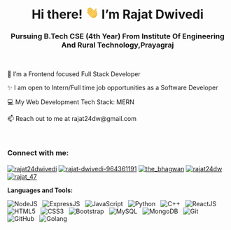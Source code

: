 <h1 align="center" dir="auto">Hi there! <img
        src="https://raw.githubusercontent.com/ABSphreak/ABSphreak/master/gifs/Hi.gif"
        style="max-width: 100%; display: inline-block; width:30px;"> I’m Rajat Dwivedi</h1>
<h3 align="center" dir="auto">Pursuing B.Tech CSE (4th Year) From Institute Of Engineering And Rural
    Technology,Prayagraj</h3>
<br>
<p>
    <g-emoji class="g-emoji" alias="seedling"
        fallback-src="https://github.githubassets.com/images/icons/emoji/unicode/1f331.png">🌱</g-emoji>
    I’m a Frontend focused Full Stack Developer
</p>
<p>✨ I am open to Intern/Full time job opportunities as a Software Developer</p>
<p>💻 My Web Development Tech Stack: MERN </p>
<p>📫 Reach out to me at rajat24dw@gmail.com</p>
<br>


<h3 align="left">Connect with me:</h3>
<p align="left">
    <a href="https://twitter.com/rajat24dwivedi" target="blank"><img align="center"
            src="https://raw.githubusercontent.com/rahuldkjain/github-profile-readme-generator/master/src/images/icons/Social/twitter.svg"
            alt="rajat24dwivedi" height="30" width="40" /></a>
    <a href="https://linkedin.com/in/rajat-dwivedi-964361191" target="blank"><img align="center"
            src="https://raw.githubusercontent.com/rahuldkjain/github-profile-readme-generator/master/src/images/icons/Social/linked-in-alt.svg"
            alt="rajat-dwivedi-964361191" height="30" width="40" /></a>
    <a href="https://www.codechef.com/users/the_bhagwan" target="blank"><img align="center"
            src="https://cdn.jsdelivr.net/npm/simple-icons@3.1.0/icons/codechef.svg" alt="the_bhagwan" height="30"
            width="40" /></a>
    <a href="https://www.hackerrank.com/rajat24dw" target="blank"><img align="center"
            src="https://raw.githubusercontent.com/rahuldkjain/github-profile-readme-generator/master/src/images/icons/Social/hackerrank.svg"
            alt="rajat24dw" height="30" width="40" /></a>
    <a href="https://www.leetcode.com/rajat_47" target="blank"><img align="center"
            src="https://raw.githubusercontent.com/rahuldkjain/github-profile-readme-generator/master/src/images/icons/Social/leet-code.svg"
            alt="rajat_47" height="30" width="40" /></a>
</p>

**Languages and Tools:** 

![NodeJS](https://img.shields.io/badge/-NodeJS-black?logo=nodedotjs&style=social)&nbsp;&nbsp;
![ExpressJS](https://img.shields.io/badge/-ExpressJS-black?logo=express&style=social)&nbsp;&nbsp;
![JavaScript](https://img.shields.io/badge/-JavaScript-black?logo=javascript&style=social)&nbsp;&nbsp;
![Python](https://img.shields.io/badge/-Python-black?logo=Python&style=social)&nbsp;&nbsp;
![C++](https://img.shields.io/badge/-C++-black?logo=cplusplus&style=social)&nbsp;&nbsp;
![ReactJS](https://img.shields.io/badge/-ReactJS-black?logo=react&style=social)&nbsp;&nbsp;
![HTML5](https://img.shields.io/badge/-HTML5-black?logo=html5&style=social)&nbsp;&nbsp;
![CSS3](https://img.shields.io/badge/-CSS3-black?logo=css3&style=social)&nbsp;&nbsp;
![Bootstrap](https://img.shields.io/badge/-Bootstrap-black?logo=bootstrap&style=social)&nbsp;&nbsp;
![MySQL](https://img.shields.io/badge/-MySQL-black?logo=mysql&style=social)&nbsp;&nbsp;
![MongoDB](https://img.shields.io/badge/-MongoDB-black?logo=mongodb&style=social)&nbsp;&nbsp;
![Git](https://img.shields.io/badge/-Git-black?logo=git&style=social)&nbsp;&nbsp;
![GitHub](https://img.shields.io/badge/-GitHub-black?logo=github&style=social)&nbsp;&nbsp;
![Golang](https://img.shields.io/badge/-Golang-black?logo=go&style=social)&nbsp;&nbsp;

            

<!---
rkmdCodes/rkmdCodes is a ✨ special ✨ repository because its `README.md` (this file) appears on your GitHub profile.
You can click the Preview link to take a look at your changes.
--->
